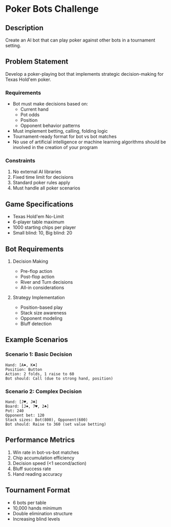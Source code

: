 # Poker Bots Challenge

## Description
Create an AI bot that can play poker against other bots in a tournament setting.

## Problem Statement
Develop a poker-playing bot that implements strategic decision-making for Texas Hold'em poker.

### Requirements
- Bot must make decisions based on:
  - Current hand
  - Pot odds
  - Position
  - Opponent behavior patterns
- Must implement betting, calling, folding logic
- Tournament-ready format for bot vs bot matches
- No use of artificial intelligence or machine learning algorithms should be involved in the creation of your program

### Constraints
1. No external AI libraries
2. Fixed time limit for decisions
3. Standard poker rules apply
4. Must handle all poker scenarios

## Game Specifications
- Texas Hold'em No-Limit
- 6-player table maximum
- 1000 starting chips per player
- Small blind: 10, Big blind: 20

## Bot Requirements
1. Decision Making
   - Pre-flop action
   - Post-flop action
   - River and Turn decisions
   - All-in considerations
   
2. Strategy Implementation
   - Position-based play
   - Stack size awareness
   - Opponent modeling
   - Bluff detection

## Example Scenarios

### Scenario 1: Basic Decision
```
Hand: [A♠, K♠]
Position: Button
Action: 2 folds, 1 raise to 60
Bot should: Call (due to strong hand, position)
```

### Scenario 2: Complex Decision
```
Hand: [J♥, J♣]
Board: [J♠, 7♥, 2♣]
Pot: 240
Opponent bet: 120
Stack sizes: Bot(800), Opponent(600)
Bot should: Raise to 360 (set value betting)
```

## Performance Metrics
1. Win rate in bot-vs-bot matches
2. Chip accumulation efficiency
3. Decision speed (<1 second/action)
4. Bluff success rate
5. Hand reading accuracy

## Tournament Format
- 6 bots per table
- 10,000 hands minimum
- Double elimination structure
- Increasing blind levels
